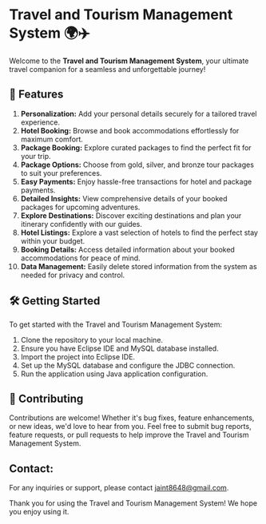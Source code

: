 # Travel and Tourism Management System 🌍✈️

Welcome to the **Travel and Tourism Management System**, your ultimate travel companion for a seamless and unforgettable journey!

## 🚀 Features

1. **Personalization:** Add your personal details securely for a tailored travel experience.
2. **Hotel Booking:** Browse and book accommodations effortlessly for maximum comfort.
3. **Package Booking:** Explore curated packages to find the perfect fit for your trip.
4. **Package Options:** Choose from gold, silver, and bronze tour packages to suit your preferences.
5. **Easy Payments:** Enjoy hassle-free transactions for hotel and package payments.
6. **Detailed Insights:** View comprehensive details of your booked packages for upcoming adventures.
7. **Explore Destinations:** Discover exciting destinations and plan your itinerary confidently with our guides.
8. **Hotel Listings:** Explore a vast selection of hotels to find the perfect stay within your budget.
9. **Booking Details:** Access detailed information about your booked accommodations for peace of mind.
10. **Data Management:** Easily delete stored information from the system as needed for privacy and control.

## 🛠️ Getting Started

To get started with the Travel and Tourism Management System:
1. Clone the repository to your local machine.
2. Ensure you have Eclipse IDE and MySQL database installed.
3. Import the project into Eclipse IDE.
4. Set up the MySQL database and configure the JDBC connection.
5. Run the application using Java application configuration.

## 🤝 Contributing

Contributions are welcome! Whether it's bug fixes, feature enhancements, or new ideas, we'd love to hear from you. Feel free to submit bug reports, feature requests, or pull requests to help improve the Travel and Tourism Management System.

## Contact:

For any inquiries or support, please contact jaint8648@gmail.com.

Thank you for using the Travel and Tourism Management System! We hope you enjoy using it.
